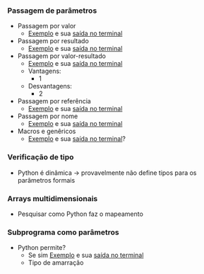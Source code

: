 ### Passagem de parâmetros
- Passagem por valor
  - [Exemplo]() e sua [saída no terminal]()
- Passagem por resultado
  - [Exemplo]() e sua [saída no terminal]()
- Passagem por valor-resultado
  - [Exemplo]() e sua [saída no terminal]()
  - Vantagens:
    - 1
  - Desvantagens:
    - 2
- Passagem por referência
  - [Exemplo]() e sua [saída no terminal]()
- Passagem por nome
  - [Exemplo]() e sua [saída no terminal]()
- Macros e genêricos
  - [Exemplo]() e sua [saída no terminal]()?

### Verificação de tipo
- Python é dinâmica -> provavelmente não define tipos para os parâmetros formais

### Arrays multidimensionais
- Pesquisar como Python faz o mapeamento

### Subprograma como parâmetros
- Python permite?
  - Se sim [Exemplo]() e sua [saída no terminal]()
  - Tipo de amarração   
